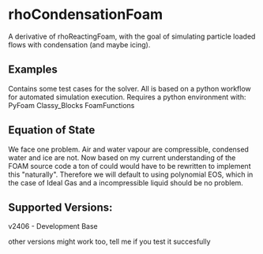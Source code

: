 # rhoCondensationFoam
A derivative of rhoReactingFoam, with the goal of simulating particle loaded flows with condensation (and maybe icing).

## Examples
Contains some test cases for the solver. All is based on a python workflow for automated simulation execution.
Requires a python environment with:
PyFoam
Classy_Blocks
FoamFunctions

## Equation of State
We face one problem. Air and water vapour are compressible, condensed water and ice are not. Now based on my current understanding
of the FOAM source code a ton of could would have to be rewritten to implement this "naturally".
Therefore we will default to using polynomial EOS, which in the case of Ideal Gas and a incompressible liquid 
should be no problem.

## Supported Versions:
v2406 - Development Base

other versions might work too, tell me if you test it succesfully